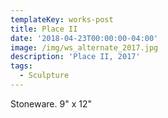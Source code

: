 ```yaml
---
templateKey: works-post
title: Place II
date: '2018-04-23T00:00:00-04:00'
image: /img/ws_alternate_2017.jpg
description: 'Place II, 2017'
tags:
  - Sculpture
---
```

Stoneware. 9" x 12"
